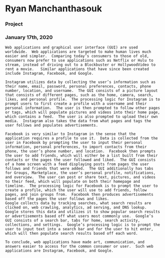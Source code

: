 # Ryan Manchanthasouk
### Project
### January 17th, 2020

	Web applications and graphical user interface (GUI) are used worldwide.  Web applications are targeted to make human lives much easier and simpler.  Comparing today’s consumers to those of old, consumers now prefer to use applications such as Netflix or Hulu to stream, instead of driving out to a Blockbuster or HollywoodVideo to rent a movie.   Similar applications that have since been created include Instagram, Facebook, and Google.

	Instagram utilizes data by collecting the user’s information such as their name, email, password, personal preferences, contacts, phone number, location, and username.  The GUI consists of a picture layout that consists of different pages, such as the home, camera, search, likes, and personal profile.  The processing logic for Instagram is to prompt users to first create a profile with a username and their personal information.  The user is then prompted to follow other pages or tags, which will populate pictures and videos into their home page, which contains a feed.  The user is also prompted to upload their own media.  Instagram also takes the data from what pages and tags the user follows and populates advertisements.

	Facebook is very similar to Instagram in the sense that the application requires a profile to use it.  Data is collected from the user in Facebook by prompting the user to input their personal information, personal preferences, to import contacts from their phone, the user’s phone number, and location.  Facebook then prompts the user to add friends, which will either be a list built from their contacts or the pages the user followed and liked.  The GUI consists of a home screen with a feed displaying posts from pages the user follows and friends that were added.  The GUI additionally has tabs for Groups, Marketplace, the user’s personal profile, notifications, and overview.  The user can post or share text, pictures, and videos to their feed, which will populate on both their homepage and timeline.  The processing logic for Facebook is to prompt the user to create a profile, which the user will use to add friends, follow pages, and join groups from.  Facebook then produces advertisements based off the pages the user follows and likes.
	Google collects data by tracking searches, what search results are clicked on, web crawling, analytics, ad serving, and DNS lookup.  Google stores this data and utilizes it to show popular search results or advertisements based off what users most commonly use.  Google’s GUI consists of a search bar, tabs for home, search activity, collections, and settings.  Google’s processing logic is to prompt the user to input text into a search bar and for the user to hit enter, which will then populate search results based off each word.

	To conclude, web applications have made art, communication, and answers easier to access for the common consumer or user.  Such web applications are Instagram, Facebook, and Google.
